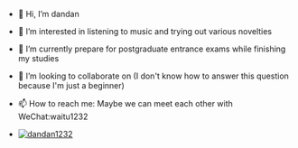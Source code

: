 - 👋 Hi, I’m dandan
- 👀 I’m interested in listening to music and trying out various novelties
- 🌱 I’m currently prepare for postgraduate entrance exams while finishing my studies
- 💞️ I’m looking to collaborate on (I don't know how to answer this question because I'm just a beginner)
- 📫 How to reach me: Maybe we can meet each other with WeChat:waitu1232

- [![dandan1232](https://github-readme-stats.vercel.app/api?username=dandan1232)](https://github.com/anuraghazra/github-readme-stats)


<!---
dandan1232/dandan1232 is a ✨ special ✨ repository because its `README.md` (this file) appears on your GitHub profile.
You can click the Preview link to take a look at your changes.
--->
